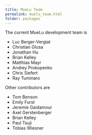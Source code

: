 ```yaml
---
title: MueLu Team
permalink: muelu_team.html
folder: packages
---
```


The current MueLu development team is

* Luc Berger-Vergiat
* Christian Glusa
* Jonathan Hu
* Brian Kelley
* Matthias Mayr
* Andrey Prokopenko
* Chris Siefert
* Ray Tuminaro

Other contributors are

* Tom Benson
* Emily Furst
* Jeremie Gaidamour
* Axel Gerstenberger
* Brian Kelley
* Paul Tsuji
* Tobias Wiesner
